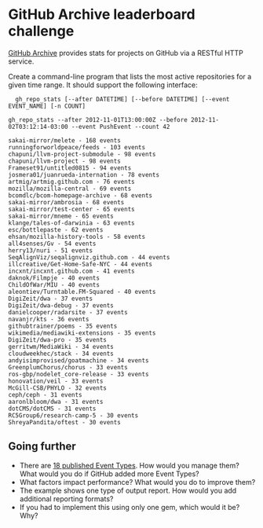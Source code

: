 # GitHub Archive leaderboard challenge
[GitHub Archive](http://www.githubarchive.org) provides stats for
projects on GitHub via a RESTful HTTP service. 


Create a command-line program that lists the most active repositories
for a given time range. It should support the following interface:

```
  gh_repo_stats [--after DATETIME] [--before DATETIME] [--event EVENT_NAME] [-n COUNT]
```


```
gh_repo_stats --after 2012-11-01T13:00:00Z --before 2012-11-02T03:12:14-03:00 --event PushEvent --count 42

sakai-mirror/melete - 168 events
runningforworldpeace/feeds - 103 events
chapuni/llvm-project-submodule - 98 events
chapuni/llvm-project - 98 events
Frameset91/untitled0815 - 94 events
josmera01/juanrueda-internation - 78 events
artmig/artmig.github.com - 76 events
mozilla/mozilla-central - 69 events
bcomdlc/bcom-homepage-archive - 68 events
sakai-mirror/ambrosia - 68 events
sakai-mirror/test-center - 65 events
sakai-mirror/mneme - 65 events
klange/tales-of-darwinia - 63 events
esc/bottlepaste - 62 events
ehsan/mozilla-history-tools - 58 events
all4senses/Gv - 54 events
herry13/nuri - 51 events
SeqAlignViz/seqalignviz.github.com - 44 events
illcreative/Get-Home-Safe-NYC - 44 events
incxnt/incxnt.github.com - 41 events
daknok/Filmpje - 40 events
ChildOfWar/MIU - 40 events
aleontiev/Turntable.FM-Squared - 40 events
DigiZeit/dwa - 37 events
DigiZeit/dwa-debug - 37 events
danielcooper/radarsite - 37 events
navanjr/kts - 36 events
githubtrainer/poems - 35 events
wikimedia/mediawiki-extensions - 35 events
DigiZeit/dwa-pro - 35 events
gerritwm/MediaWiki - 34 events
cloudweekhec/stack - 34 events
andyisimprovised/goatmachine - 34 events
GreenplumChorus/chorus - 33 events
ros-gbp/nodelet_core-release - 33 events
honovation/veil - 33 events
McGill-CSB/PHYLO - 32 events
ceph/ceph - 31 events
aaronlbloom/dwa - 31 events
dotCMS/dotCMS - 31 events
RC5Group6/research-camp-5 - 30 events
ShreyaPandita/oftest - 30 events
```

## Going further

* There are [18 published Event Types](http://developer.github.com/v3/activity/events/types/). How would you manage them? What would you do if GitHub added more Event Types?
* What factors impact performance? What would you do to improve them?
* The example shows one type of output report. How would you add additional reporting formats?
* If you had to implement this using only one gem, which would it be? Why?
